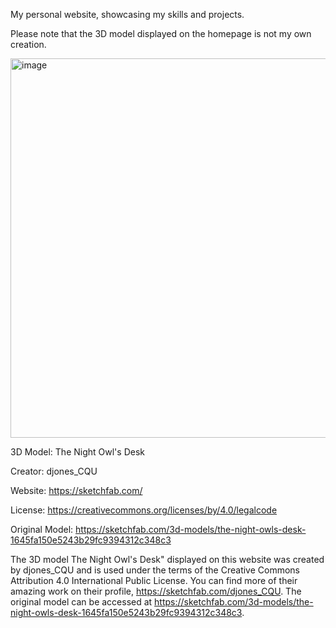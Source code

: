 My personal website, showcasing my skills and projects.

Please note that the 3D model displayed on the homepage is not my own creation. 

<img width="607" alt="image" src="https://github.com/sumedhdhan/sumedhdhan.github.io/assets/113639039/31facc72-c014-454e-9de0-ab02d4c09b6f">

3D Model: The Night Owl's Desk

Creator: djones_CQU

Website: https://sketchfab.com/

License: https://creativecommons.org/licenses/by/4.0/legalcode

Original Model: https://sketchfab.com/3d-models/the-night-owls-desk-1645fa150e5243b29fc9394312c348c3

The 3D model The Night Owl's Desk" displayed on this website was created by djones_CQU and is used under the terms of the Creative Commons Attribution 4.0 International Public License. You can find more of their amazing work on their profile, https://sketchfab.com/djones_CQU. The original model can be accessed at https://sketchfab.com/3d-models/the-night-owls-desk-1645fa150e5243b29fc9394312c348c3.
